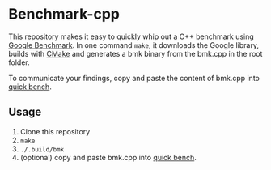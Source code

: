 # Benchmark-cpp

This repository makes it easy to quickly whip out a C++ benchmark using [Google Benchmark](https://github.com/google/benchmark). In one command `make`, it downloads the Google library, builds with [CMake](https://cmake.org/) and generates a bmk binary from the bmk.cpp in the root folder.

To communicate your findings, copy and paste the content of bmk.cpp into [quick bench](https://quick-bench.com/).

## Usage

1. Clone this repository
2. `make`
3. `./.build/bmk`
4. (optional) copy and paste bmk.cpp into [quick bench](https://quick-bench.com/).


